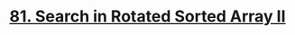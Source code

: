 # [81. Search in Rotated Sorted Array II](https://leetcode.com/problems/search-in-rotated-sorted-array-ii/)

